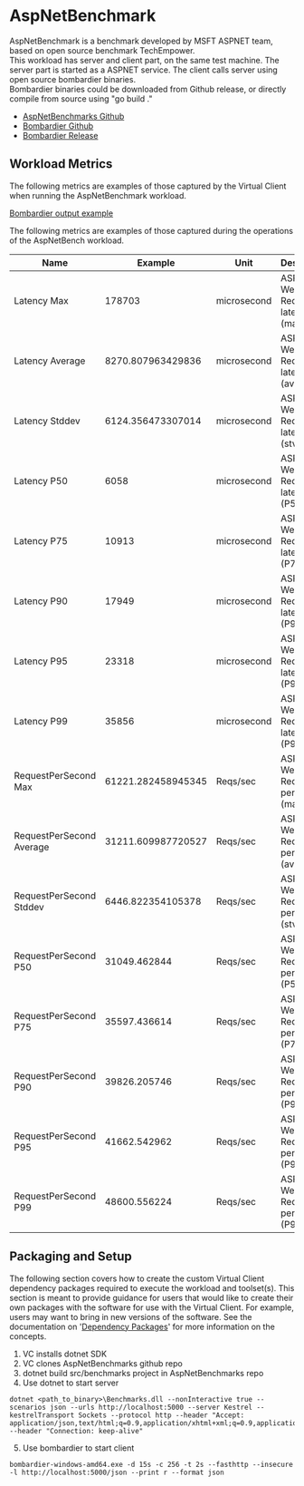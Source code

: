 ﻿# AspNetBenchmark
AspNetBenchmark is a benchmark developed by MSFT ASPNET team, based on open source benchmark TechEmpower.  
This workload has server and client part, on the same test machine. The server part is started as a ASPNET service. The client calls server using open source bombardier binaries.  
Bombardier binaries could be downloaded from Github release, or directly compile from source using "go build ."

* [AspNetBenchmarks Github](https://github.com/aspnet/benchmarks)
* [Bombardier Github](https://github.com/codesenberg/bombardier)
* [Bombardier Release](https://github.com/codesenberg/bombardier/releases/tag/v1.2.5)

## Workload Metrics
The following metrics are examples of those captured by the Virtual Client when running the AspNetBenchmark workload.

[Bombardier output example](https://github.com/codesenberg/bombardier#examples)

The following metrics are examples of those captured during the operations of the AspNetBench workload.

| Name                     | Example            | Unit        | Description                            |
|--------------------------|--------------------|-------------|----------------------------------------|
| Latency Max               | 178703                | microsecond | ASP.NET Web Request latency (max) |
| Latency Average           | 8270.807963429836  | microsecond | ASP.NET Web Request latency (avg) |
| Latency Stddev           | 6124.356473307014  | microsecond | ASP.NET Web Request latency (stv) |
| Latency P50               | 6058                | microsecond | ASP.NET Web Request latency (P50) |
| Latency P75                  | 10913                | microsecond | ASP.NET Web Request latency (P75) |
| Latency P90                  | 17949                | microsecond | ASP.NET Web Request latency (P90) |
| Latency P95                  | 23318                | microsecond | ASP.NET Web Request latency (P95) |
| Latency P99               | 35856                | microsecond | ASP.NET Web Request latency (P99) |
| RequestPerSecond Max     | 61221.282458945345 | Reqs/sec      | ASP.NET Web Request per second (max) |
| RequestPerSecond Average | 31211.609987720527 | Reqs/sec    | ASP.NET Web Request per second (avg) |
| RequestPerSecond Stddev  | 6446.822354105378  | Reqs/sec    | ASP.NET Web Request per second (stv) |
| RequestPerSecond P50     | 31049.462844       | Reqs/sec    | ASP.NET Web Request per second (P50) |
| RequestPerSecond P75     | 35597.436614       | Reqs/sec    | ASP.NET Web Request per second (P75) |
| RequestPerSecond P90     | 39826.205746       | Reqs/sec    | ASP.NET Web Request per second (P90) |
| RequestPerSecond P95     | 41662.542962       | Reqs/sec    | ASP.NET Web Request per second (P95) |
| RequestPerSecond P99     | 48600.556224       | Reqs/sec    | ASP.NET Web Request per second (P99) |

## Packaging and Setup
The following section covers how to create the custom Virtual Client dependency packages required to execute the workload and toolset(s). This section
is meant to provide guidance for users that would like to create their own packages with the software for use with the Virtual Client. For example, users
may want to bring in new versions of the software. See the documentation on '[Dependency Packages](https://microsoft.github.io/VirtualClient/docs/developing/0040-dependency-packages/)' 
for more information on the concepts.

1. VC installs dotnet SDK
2. VC clones AspNetBenchmarks github repo
3. dotnet build src/benchmarks project in AspNetBenchmarks repo
4. Use dotnet to start server

```
dotnet <path_to_binary>\Benchmarks.dll --nonInteractive true --scenarios json --urls http://localhost:5000 --server Kestrel --kestrelTransport Sockets --protocol http --header "Accept: application/json,text/html;q=0.9,application/xhtml+xml;q=0.9,application/xml;q=0.8,*/*;q=0.7" --header "Connection: keep-alive" 
```

5. Use bombardier to start client
```
bombardier-windows-amd64.exe -d 15s -c 256 -t 2s --fasthttp --insecure -l http://localhost:5000/json --print r --format json
```


